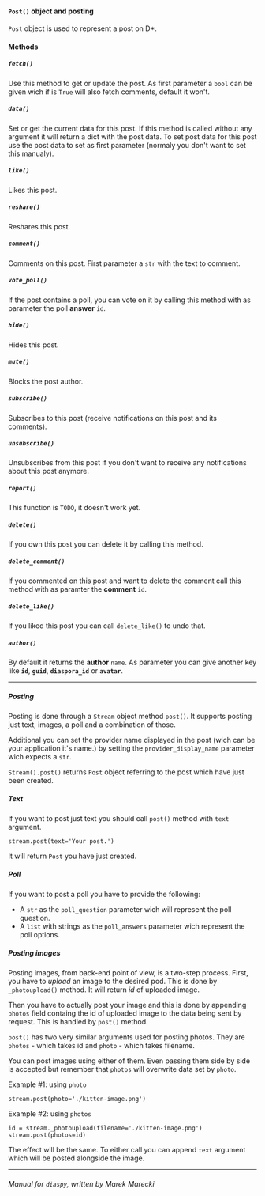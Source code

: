#### `Post()` object and posting

`Post` object is used to represent a post on D\*.

#### Methods

##### `fetch()`

Use this method to get or update the post. As first parameter a `bool` 
can be given wich if is `True` will also fetch comments, default it 
won't.

##### `data()`

Set or get the current data for this post. If this method is called 
without any argument it will return a dict with the post data. To set 
post data for this post use the post data to set as first parameter 
(normaly you don't want to set this manualy).

##### `like()`

Likes this post.

##### `reshare()`

Reshares this post.

##### `comment()`

Comments on this post. First parameter a `str` with the text to comment.

##### `vote_poll()`

If the post contains a poll, you can vote on it by calling this method 
with as parameter the poll **answer** `id`.

##### `hide()`

Hides this post.

##### `mute()`

Blocks the post author.

##### `subscribe()`

Subscribes to this post (receive notifications on this post and its 
comments).

##### `unsubscribe()`

Unsubscribes from this post if you don't want to receive any 
notifications about this post anymore.

##### `report()`
This function is `TODO`, it doesn't work yet.

##### `delete()`

If you own this post you can delete it by calling this method.

##### `delete_comment()`

If you commented on this post and want to delete the comment call this 
method with as paramter the **comment** `id`.

##### `delete_like()`

If you liked this post you can call `delete_like()` to undo that.

##### `author()`

By default it returns the **author** `name`. As parameter you can give 
another key like **`id`**,  **`guid`**,  **`diaspora_id`** or 
**`avatar`**.

----

##### Posting

Posting is done through a `Stream` object method `post()`. 
It supports posting just text, images, a poll and a combination of those.

Additional you can set the provider name displayed in the post (wich can
 be your application it's name.) by setting the `provider_display_name` 
 parameter wich expects a `str`.

`Stream().post()` returns `Post` object referring to the post 
which have just been created.


##### Text

If you want to post just text you should call `post()` method with 
`text` argument.

    stream.post(text='Your post.')

It will return `Post` you have just created.

##### Poll

If you want to post a poll you have to provide the following:

* A `str` as the `poll_question` parameter wich will represent the poll 
question.
* A `list` with strings as the `poll_answers` parameter wich represent 
the poll options.

##### Posting images

Posting images, from back-end point of view, is a two-step process. 
First, you have to *upload* an image to the desired pod. 
This is done by `_photoupload()` method. 
It will return *id* of uploaded image. 

Then you have to actually post your image and this is done by appending 
`photos` field containg the id of uploaded image to the data being 
sent by request. This is handled by `post()` method. 

`post()` has two very similar arguments used for posting photos. 
They are `photos` - which takes id and `photo` - which takes filename. 

You can post images using either of them. Even passing them side by side
 is accepted but remember that `photos` will overwrite data set by 
 `photo`.


Example #1: using `photo`


    stream.post(photo='./kitten-image.png')


Example #2: using `photos`


    id = stream._photoupload(filename='./kitten-image.png')
    stream.post(photos=id)


The effect will be the same. 
To either call you can append `text` argument which will be posted 
alongside the image. 

----

###### Manual for `diaspy`, written by Marek Marecki
